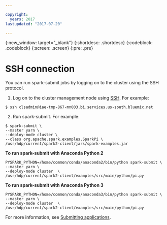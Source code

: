 ```yaml
---

copyright:
  years: 2017
lastupdated: "2017-07-20"

---
```


<!-- Attribute definitions -->
{:new_window: target="_blank"}
{:shortdesc: .shortdesc}
{:codeblock: .codeblock}
{:screen: .screen}
{:pre: .pre}

# SSH connection

You can run spark-submit jobs by logging on to the cluster  using the SSH protocol.


1. Log on to the cluster management node using [SSH](./Connect-using-SSH.html). For example:
  ```
  $ ssh clsadmin@iae-tmp-867-mn003.bi.services.us-south.bluemix.net
  ```

2. Run spark-submit. For example:
  ```
  $ spark-submit \
  --master yarn \
  --deploy-mode cluster \
  --class org.apache.spark.examples.SparkPi \
  /usr/hdp/current/spark2-client/jars/spark-examples.jar
  ```

**To run spark-submit with Anaconda Python 2**

  ```
  PYSPARK_PYTHON=/home/common/conda/anaconda2/bin/python spark-submit \
  --master yarn \
  --deploy-mode cluster  \
  /usr/hdp/current/spark2-client/examples/src/main/python/pi.py
  ```

**To run spark-submit with Anaconda Python 3**

  ```
  PYSPARK_PYTHON=/home/common/conda/anaconda3/bin/python spark-submit \
  --master yarn \
  --deploy-mode cluster  \
  /usr/hdp/current/spark2-client/examples/src/main/python/pi.py
```

For more information, see [Submitting applications](http://spark.apache.org/docs/latest/submitting-applications.html).
